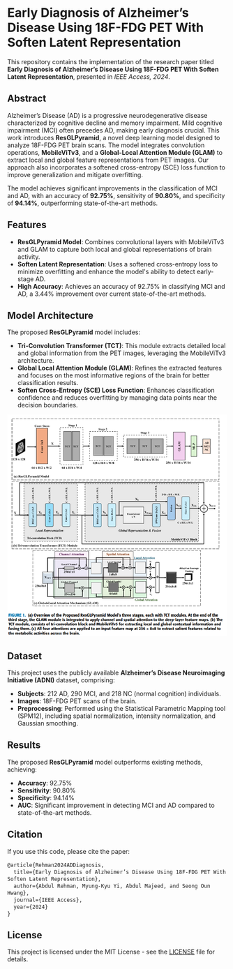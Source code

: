 

# Early Diagnosis of Alzheimer’s Disease Using 18F-FDG PET With Soften Latent Representation

This repository contains the implementation of the research paper titled **Early Diagnosis of Alzheimer’s Disease Using 18F-FDG PET With Soften Latent Representation**, presented in *IEEE Access, 2024*.

## Abstract

Alzheimer’s Disease (AD) is a progressive neurodegenerative disease characterized by cognitive decline and memory impairment. Mild cognitive impairment (MCI) often precedes AD, making early diagnosis crucial. This work introduces **ResGLPyramid**, a novel deep learning model designed to analyze 18F-FDG PET brain scans. The model integrates convolution operations, **MobileViTv3**, and a **Global-Local Attention Module (GLAM)** to extract local and global feature representations from PET images. Our approach also incorporates a softened cross-entropy (SCE) loss function to improve generalization and mitigate overfitting.

The model achieves significant improvements in the classification of MCI and AD, with an accuracy of **92.75%**, sensitivity of **90.80%**, and specificity of **94.14%**, outperforming state-of-the-art methods.

## Features
- **ResGLPyramid Model**: Combines convolutional layers with MobileViTv3 and GLAM to capture both local and global representations of brain activity.
- **Soften Latent Representation**: Uses a softened cross-entropy loss to minimize overfitting and enhance the model's ability to detect early-stage AD.
- **High Accuracy**: Achieves an accuracy of 92.75% in classifying MCI and AD, a 3.44% improvement over current state-of-the-art methods.

## Model Architecture

The proposed **ResGLPyramid** model includes:
- **Tri-Convolution Transformer (TCT)**: This module extracts detailed local and global information from the PET images, leveraging the MobileViTv3 architecture.
- **Global Local Attention Module (GLAM)**: Refines the extracted features and focuses on the most informative regions of the brain for better classification results.
- **Soften Cross-Entropy (SCE) Loss Function**: Enhances classification confidence and reduces overfitting by managing data points near the decision boundaries.
  
![Alt Text](Model%20Overview.png)

## Dataset

This project uses the publicly available **Alzheimer’s Disease Neuroimaging Initiative (ADNI)** dataset, comprising:
- **Subjects**: 212 AD, 290 MCI, and 218 NC (normal cognition) individuals.
- **Images**: 18F-FDG PET scans of the brain.
- **Preprocessing**: Performed using the Statistical Parametric Mapping tool (SPM12), including spatial normalization, intensity normalization, and Gaussian smoothing.

## Results

The proposed **ResGLPyramid** model outperforms existing methods, achieving:
- **Accuracy**: 92.75%
- **Sensitivity**: 90.80%
- **Specificity**: 94.14%
- **AUC**: Significant improvement in detecting MCI and AD compared to state-of-the-art methods.

## Citation

If you use this code, please cite the paper:

```
@article{Rehman2024ADDiagnosis,
  title={Early Diagnosis of Alzheimer’s Disease Using 18F-FDG PET With Soften Latent Representation},
  author={Abdul Rehman, Myung-Kyu Yi, Abdul Majeed, and Seong Oun Hwang},
  journal={IEEE Access},
  year={2024}
}
```

## License

This project is licensed under the MIT License - see the [LICENSE](LICENSE) file for details.

